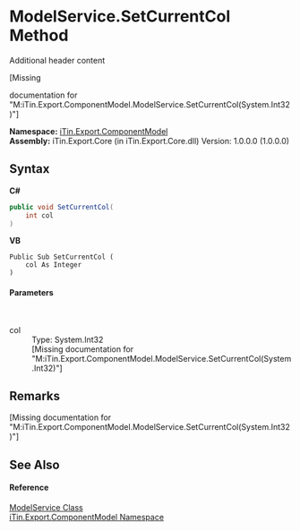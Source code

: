 # ModelService.SetCurrentCol Method 
Additional header content 

\[Missing <summary> documentation for "M:iTin.Export.ComponentModel.ModelService.SetCurrentCol(System.Int32)"\]

**Namespace:**&nbsp;<a href="55171ca4-890c-0ab2-e812-efe82bc0b686">iTin.Export.ComponentModel</a><br />**Assembly:**&nbsp;iTin.Export.Core (in iTin.Export.Core.dll) Version: 1.0.0.0 (1.0.0.0)

## Syntax

**C#**<br />
``` C#
public void SetCurrentCol(
	int col
)
```

**VB**<br />
``` VB
Public Sub SetCurrentCol ( 
	col As Integer
)
```


#### Parameters
&nbsp;<dl><dt>col</dt><dd>Type: System.Int32<br />\[Missing <param name="col"/> documentation for "M:iTin.Export.ComponentModel.ModelService.SetCurrentCol(System.Int32)"\]</dd></dl>

## Remarks
\[Missing <remarks> documentation for "M:iTin.Export.ComponentModel.ModelService.SetCurrentCol(System.Int32)"\]

## See Also


#### Reference
<a href="f213397c-98d2-e1a7-3dad-4b15918fbe84">ModelService Class</a><br /><a href="55171ca4-890c-0ab2-e812-efe82bc0b686">iTin.Export.ComponentModel Namespace</a><br />